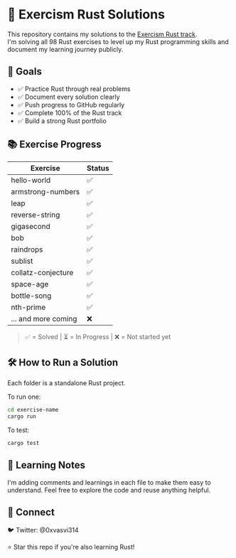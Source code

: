 # 🦀 Exercism Rust Solutions

This repository contains my solutions to the [Exercism Rust track](https://exercism.org/tracks/rust).  
I'm solving all 98 Rust exercises to level up my Rust programming skills and document my learning journey publicly.

## 🚀 Goals

- ✅ Practice Rust through real problems
- ✅ Document every solution clearly
- ✅ Push progress to GitHub regularly
- ✅ Complete 100% of the Rust track
- ✅ Build a strong Rust portfolio

## 📚 Exercise Progress

| Exercise            | Status |
| ------------------- | ------ |
| hello-world         | ✅     |
| armstrong-numbers   | ✅     |
| leap                | ✅     |
| reverse-string      | ✅     |
| gigasecond          | ✅     |
| bob                 | ✅     |
| raindrops           | ✅     |
| sublist             | ✅     |
| collatz-conjecture  | ✅     |
| space-age           | ✅     |
| bottle-song         | ✅     |
| nth-prime           | ✅     |
| ... and more coming | ❌     |

> ✅ = Solved | ⏳ = In Progress | ❌ = Not started yet

## 🛠️ How to Run a Solution

Each folder is a standalone Rust project.

To run one:

```bash
cd exercise-name
cargo run
```

To test:

```bash
cargo test
```

## 🧠 Learning Notes

I'm adding comments and learnings in each file to make them easy to understand.
Feel free to explore the code and reuse anything helpful.

## 👋 Connect

🐦 Twitter: @0xvasvi314

⭐️ Star this repo if you're also learning Rust!
